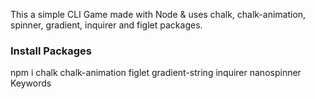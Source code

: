 This a simple CLI Game made with Node & uses chalk, chalk-animation, spinner, gradient, inquirer and figlet packages.

<h3>Install Packages</h3>

npm i chalk chalk-animation figlet gradient-string inquirer nanospinner
Keywords
